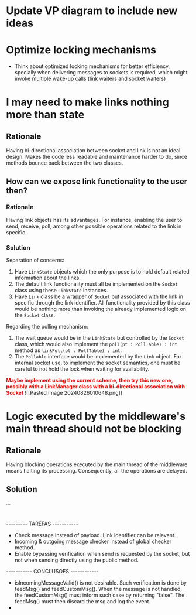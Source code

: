 # Update VP diagram to include new ideas
# Optimize locking mechanisms
- Think about optimized locking mechanisms for better efficiency, specially when delivering messages to sockets is required, which might invoke multiple wake-up calls (link waiters and socket waiters)
# I may need to make links nothing more than state
## Rationale
Having bi-directional association between socket and link is not an ideal design. Makes the code less readable and maintenance harder to do, since methods bounce back between the two classes.
## How can we expose link functionality to the user then?
### Rationale
Having link objects has its advantages. For instance, enabling the user to send, receive, poll, among other possible operations related to the link in specific.
### Solution
Separation of concerns: 
1. Have `LinkState` objects which the only purpose is to hold default related information about the links. 
2. The default link functionality must all be implemented on the `Socket` class using these `LinkState` instances. 
3. Have `Link` class be a wrapper of `Socket` but associated with the link in specific through the link identifier. All functionality provided by this class would be nothing more than invoking the already implemented logic on the `Socket` class.

Regarding the polling mechanism:
1. The wait queue would be in the `LinkState` but controlled by the `Socket` class, which would also implement the `poll(pt : PollTable) : int` method as `linkPoll(pt : PollTable) : int`.
2. The `Pollable` interface would be implemented by the `Link` object. For internal socket use, to implement the socket semantics, one must be careful to not hold the lock when waiting for availability.

<b style="color:red">Maybe implement using the current scheme, then try this new one, possibly with a LinkManager class with a bi-directional association with Socket</b>
![[Pasted image 20240826010648.png]]


# Logic executed by the middleware's main thread should not be blocking
## Rationale
Having blocking operations executed by the main thread of the middleware means halting its processing. Consequently, all the operations are delayed.
## Solution
...

#
--------- TAREFAS -----------

- Check message instead of payload. Link identifier can be relevant.
- Incoming & outgoing message checker instead of global checker method.
- Enable bypassing verification when send is requested by the socket,
        but not when sending directly using the public method.





----------- CONCLUSOES ------------

- isIncomingMessageValid() is not desirable. Such verification is done
by feedMsg() and feedCustomMsg(). When the message is not handled,
the feedCustomMsg() must inform such case by returning "false". The
feedMsg() must then discard the msg and log the event.
-
